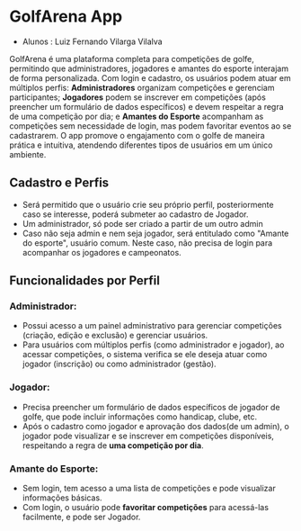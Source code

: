 # GolfArena App

- Alunos : Luiz Fernando Vilarga Vilalva

GolfArena é uma plataforma completa para competições de golfe, permitindo que administradores, jogadores e amantes do esporte interajam de forma personalizada. Com login e cadastro, os usuários podem atuar em múltiplos perfis: **Administradores** organizam competições e gerenciam participantes; **Jogadores** podem se inscrever em competições (após preencher um formulário de dados específicos) e devem respeitar a regra de uma competição por dia; e **Amantes do Esporte** acompanham as competições sem necessidade de login, mas podem favoritar eventos ao se cadastrarem. O app promove o engajamento com o golfe de maneira prática e intuitiva, atendendo diferentes tipos de usuários em um único ambiente.

## Cadastro e Perfis

- Será permitido que o usuário crie seu próprio perfil, posteriormente caso se interesse, poderá submeter ao cadastro de Jogador.
- Um administrador, só pode ser criado a partir de um outro admin
- Caso não seja admin e nem seja jogador, será entitulado como "Amante do esporte", usuário comum. Neste caso, não precisa de login para acompanhar os jogadores e campeonatos.

## Funcionalidades por Perfil

### Administrador:
-   Possui acesso a um painel administrativo para gerenciar competições (criação, edição e exclusão) e gerenciar usuários.
-   Para usuários com múltiplos perfis (como administrador e jogador), ao acessar competições, o sistema verifica se ele deseja atuar como jogador (inscrição) ou como administrador (gestão).

### Jogador:

-   Precisa preencher um formulário de dados específicos de jogador de golfe, que pode incluir informações como handicap, clube, etc.
-   Após o cadastro como jogador e aprovação dos dados(de um admin), o jogador pode visualizar e se inscrever em competições disponíveis, respeitando a regra de **uma competição por dia**.

### Amante do Esporte:

-   Sem login, tem acesso a uma lista de competições e pode visualizar informações básicas.
-   Com login, o usuário pode **favoritar competições** para acessá-las facilmente, e pode ser Jogador.
